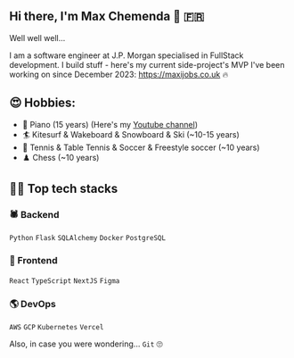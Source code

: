 ## Hi there, I'm Max Chemenda 👋 🇫🇷

Well well well...

I am a software engineer at J.P. Morgan specialised in FullStack development. I build stuff - here's my current side-project's MVP I've been working on since December 2023: https://maxijobs.co.uk 🔥

## 😍 Hobbies:
- 🎹 Piano (15 years) (Here's my [Youtube channel](https://youtu.be/U4XWzEIll_k?t=50))
- 🏄 Kitesurf & Wakeboard & Snowboard & Ski (~10-15 years)
- 🎾 Tennis & Table Tennis & Soccer & Freestyle soccer (~10 years)
- ♟️ Chess (~10 years)



## 🧑‍💻 Top tech stacks

### 🕷️ Backend
`Python` `Flask` `SQLAlchemy` `Docker` `PostgreSQL`

### 🎨 Frontend
`React` `TypeScript` `NextJS` `Figma`

### 🌎 DevOps
`AWS` `GCP` `Kubernetes` `Vercel`

Also, in case you were wondering... `Git` 🙄
